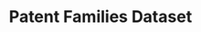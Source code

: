 ---
layout: default
cost: None
datasets_and_publications_using_this_dataset: https://ssrn.com/abstract=2709238
description: Patent applicants frequently file groups of patent applications linked
  together by priority claims. These priority claims create families of patent applications
  that share features such as inventors, priority dates, and technical descriptions.
  By analyzing these linkages, each patent can be assigned a family identifier that
  it shares with other patents in the same family. This data set includes two levels
  of family identifiers (clone for near copies, and extended for more attenuated linkages)
  for each patent issued 2005-2014
documentation: Not unless it’s in the paper (https://ssrn.com/abstract=2709238)
location: https://storage.googleapis.com/jmk_public/Younge-Kuhn_Patent_Families_2017-09-25.csv
maintained_by: Jeff Kuhn
related_publications: https://ssrn.com/abstract=2709238
shortname: patent_families
tags:
- patent family
- similarity
terms_of_use: These datasets are provided to the public  subject to the Creative Commons
  Attribution-NonCommercial-NoDerivatives license. No co‑authorship is required to
  use the data in academic research — please just cite the supporting article.
timeframe: 2005-2014
title: Patent Families Dataset
uuid: eaee5eaa-985b-4ba5-a13a-797d3cfeef1f
---
